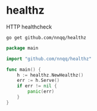 # healthz

HTTP healthcheck

```
go get github.com/nnqq/healthz
```

```go
package main

import "github.com/nnqq/healthz"

func main() {
    h := healthz.NewHealthz()
    err := h.Serve()
	if err != nil {
        panic(err)
	}
}
```

